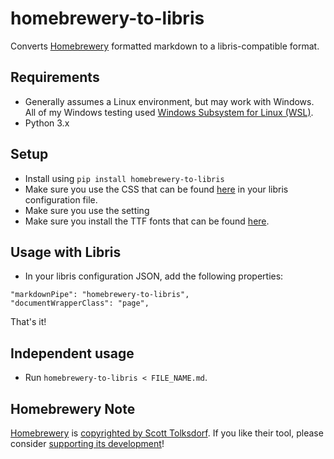# homebrewery-to-libris

Converts [Homebrewery](https://homebrewery.naturalcrit.com/) formatted markdown to a libris-compatible format.

## Requirements

* Generally assumes a Linux environment, but may work with Windows. All of my Windows testing used [Windows Subsystem for Linux (WSL)](https://docs.microsoft.com/en-us/windows/wsl/install).
* Python 3.x

## Setup

* Install using `pip install homebrewery-to-libris`
* Make sure you use the CSS that can be found [here](https://github.com/lazy-scrivener-games/homebrewery-fork-for-libris/blob/convert-for-enki/phb.standalone.css) in your libris configuration file.
* Make sure you use the setting 
* Make sure you install the TTF fonts that can be found [here](https://github.com/lazy-scrivener-games/homebrewery-fork-for-libris/tree/convert-for-enki/themes/fonts/5e).

## Usage with Libris

* In your libris configuration JSON, add the following properties:
```
"markdownPipe": "homebrewery-to-libris",
"documentWrapperClass": "page",
```

That's it!

## Independent usage

* Run `homebrewery-to-libris < FILE_NAME.md`.

## Homebrewery Note

[Homebrewery](https://homebrewery.naturalcrit.com/) is [copyrighted by Scott Tolksdorf](https://github.com/naturalcrit/homebrewery/blob/master/license). If you like their tool, please consider [supporting its development](https://www.patreon.com/NaturalCrit)!
